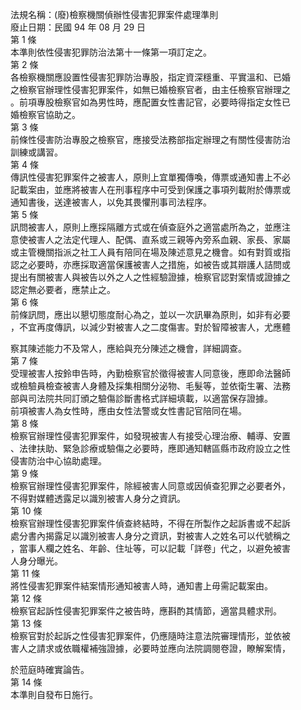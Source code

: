 法規名稱：(廢)檢察機關偵辦性侵害犯罪案件處理準則  
廢止日期：民國 94 年 08 月 29 日  
第 1 條  
本準則依性侵害犯罪防治法第十一條第一項訂定之。  
第 2 條  
各檢察機關應設置性侵害犯罪防治專股，指定資深穩重、平實溫和、已婚  
之檢察官辦理性侵害犯罪案件，如無已婚檢察官者，由主任檢察官辦理之  
。前項專股檢察官如為男性時，應配置女性書記官，必要時得指定女性已  
婚檢察官協助之。  
第 3 條  
前條性侵害防治專股之檢察官，應接受法務部指定辦理之有關性侵害防治  
訓練或講習。  
第 4 條  
傳訊性侵害犯罪案件之被害人，原則上宜單獨傳喚，傳票或通知書上不必  
記載案由，並應將被害人在刑事程序中可受到保護之事項列載附於傳票或  
通知書後，送達被害人，以免其畏懼刑事司法程序。  
第 5 條  
訊問被害人，原則上應採隔離方式或在偵查庭外之適當處所為之，並應注  
意使被害人之法定代理人、配偶、直系或三親等內旁系血親、家長、家屬  
或主管機關指派之社工人員有陪同在場及陳述意見之機會。如有對質或指  
認之必要時，亦應採取適當保護被害人之措施，如被告或其辯護人詰問或  
提出有關被害人與被告以外之人之性經驗證據，檢察官認對案情或證據之  
認定無必要者，應禁止之。  
第 6 條  
前條訊問，應出以懇切態度耐心為之，並以一次訊畢為原則，如非有必要  
，不宜再度傳訊，以減少對被害人之二度傷害。對於智障被害人，尤應體  


察其陳述能力不及常人，應給與充分陳述之機會，詳細調查。  
第 7 條  
受理被害人按鈴申告時，內勤檢察官於徵得被害人同意後，應即命法醫師  
或檢驗員檢查被害人身體及採集相關分泌物、毛髮等，並依衛生署、法務  
部與司法院共同訂頒之驗傷診斷書格式詳細填載，以適當保存證據。  
前項被害人為女性時，應由女性法警或女性書記官陪同在場。  
第 8 條  
檢察官辦理性侵害犯罪案件，如發現被害人有接受心理治療、輔導、安置  
、法律扶助、緊急診療或驗傷之必要時，應即通知轄區縣市政府設立之性  
侵害防治中心協助處理。  
第 9 條  
檢察官辦理性侵害犯罪案件，除經被害人同意或因偵查犯罪之必要者外，  
不得對媒體透露足以識別被害人身分之資訊。  
第 10 條  
檢察官辦理性侵害犯罪案件偵查終結時，不得在所製作之起訴書或不起訴  
處分書內揭露足以識別被害人身分之資訊，對被害人之姓名可以代號稱之  
，當事人欄之姓名、年齡、住址等，可以記載「詳卷」代之，以避免被害  
人身分曝光。  
第 11 條  
將性侵害犯罪案件結案情形通知被害人時，通知書上毋需記載案由。  
第 12 條  
檢察官起訴性侵害犯罪案件之被告時，應斟酌其情節，適當具體求刑。  
第 13 條  
檢察官對於起訴之性侵害犯罪案件，仍應隨時注意法院審理情形，並依被  
害人之請求或依職權補強證據，必要時並應向法院調閱卷證，瞭解案情，  


於蒞庭時確實論告。  
第 14 條  
本準則自發布日施行。  


